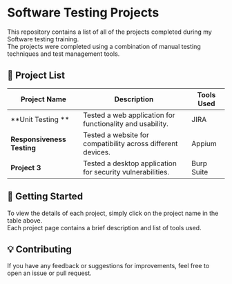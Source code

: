 # Software Testing Projects

This repository contains a list of all of the projects completed during my Software testing training.  
The projects were completed using a combination of manual testing techniques and test management tools.



## 🧪 Project List

| Project Name | Description | Tools Used |
|---------------|-------------|-------------|
| **Unit Testing ** | Tested a web application for functionality and usability. | JIRA |
| **Responsiveness Testing** | Tested a website for compatibility across different devices. | Appium |
| **Project 3** | Tested a desktop application for security vulnerabilities. | Burp Suite |


## 🚀 Getting Started

To view the details of each project, simply click on the project name in the table above.  
Each project page contains a brief description and list of tools used.



## 💡 Contributing

If you have any feedback or suggestions for improvements, feel free to open an issue or pull request.
